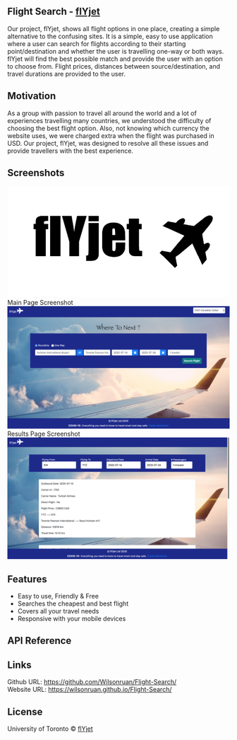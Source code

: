 ## Flight Search - [flYjet](https://wilsonruan.github.io/Flight-Search/)
Our project, flYjet, shows all flight options in one place, creating a simple alternative to the confusing sites. It is a simple, easy to use application where a user can search for flights according to their starting point/destination and whether the user is travelling one-way or both ways. flYjet will find the best possible match and provide the user with an option to choose from. Flight prices, distances between source/destination, and travel durations are provided to the user. 

## Motivation
As a group with passion to travel all around the world and a lot of experiences travelling many countries, we understood the difficulty of choosing the best flight option. Also, not knowing which currency the website uses, we were charged extra when the flight was purchased in USD. Our project, flYjet, was designed to resolve all these issues and provide travellers with the best experience.

## Screenshots
![flYjet Logo](Logo-no-bg.png?raw=true "Title")
Main Page Screenshot
![Main Page Screenshot](assets/Screenshot-main.png?raw=true "Title")
Results Page Screenshot
![Results Page Screenshot](assets/Screenshot-result.png?raw=true "Title")

## Features
- Easy to use, Friendly & Free
- Searches the cheapest and best flight
- Covers all your travel needs
- Responsive with your mobile devices

## API Reference


## Links
Github URL: https://github.com/Wilsonruan/Flight-Search/  
Website URL: https://wilsonruan.github.io/Flight-Search/

## License
University of Toronto © [flYjet](https://wilsonruan.github.io/Flight-Search/)
